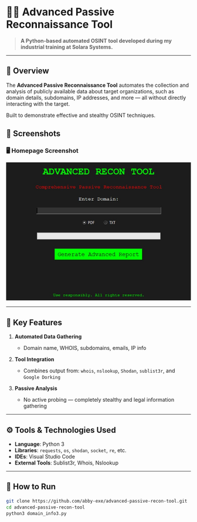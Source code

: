# 🕵️‍♂️ Advanced Passive Reconnaissance Tool

> **A Python-based automated OSINT tool developed during my industrial training at Solara Systems.**

---

## 🧠 Overview

The **Advanced Passive Reconnaissance Tool** automates the collection and analysis of publicly available data about target organizations, such as domain details, subdomains, IP addresses, and more — all without directly interacting with the target.

Built to demonstrate effective and stealthy OSINT techniques.

## 📸 Screenshots

### 🖥 Homepage Screenshot

<p align="center">
  <img src="passrecon.jpg" alt="Homepage Screenshot" width="600">
</p>

---

## 🔑 Key Features

1. **Automated Data Gathering**
   - Domain name, WHOIS, subdomains, emails, IP info

2. **Tool Integration**
   - Combines output from: `whois`, `nslookup`, `Shodan`, `sublist3r`, and `Google Dorking`

3. **Passive Analysis**
   - No active probing — completely stealthy and legal information gathering

---

## ⚙️ Tools & Technologies Used

- **Language**: Python 3
- **Libraries**: `requests`, `os`, `shodan`, `socket`, `re`, etc.
- **IDEs**: Visual Studio Code
- **External Tools**: Sublist3r, Whois, Nslookup

---

## 🚀 How to Run

```bash
git clone https://github.com/abby-exe/advanced-passive-recon-tool.git
cd advanced-passive-recon-tool
python3 domain_info3.py
